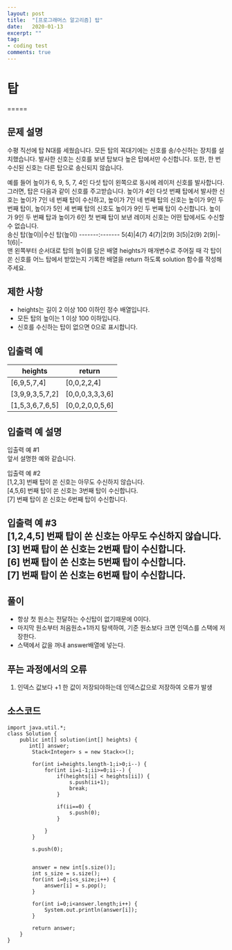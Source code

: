 ```yaml
---
layout: post
title:  "[프로그래머스 알고리즘] 탑"
date:   2020-01-13
excerpt: ""
tag:
- coding test 
comments: true
---
```


# 탑
=====
## 문제 설명  

수평 직선에 탑 N대를 세웠습니다. 모든 탑의 꼭대기에는 신호를 송/수신하는 장치를 설치했습니다. 발사한 신호는 신호를 보낸 탑보다 높은 탑에서만 수신합니다. 또한, 한 번 수신된 신호는 다른 탑으로 송신되지 않습니다.  

예를 들어 높이가 6, 9, 5, 7, 4인 다섯 탑이 왼쪽으로 동시에 레이저 신호를 발사합니다. 그러면, 탑은 다음과 같이 신호를 주고받습니다. 높이가 4인 다섯 번째 탑에서 발사한 신호는 높이가 7인 네 번째 탑이 수신하고, 높이가 7인 네 번째 탑의 신호는 높이가 9인 두 번째 탑이, 높이가 5인 세 번째 탑의 신호도 높이가 9인 두 번째 탑이 수신합니다. 높이가 9인 두 번째 탑과 높이가 6인 첫 번째 탑이 보낸 레이저 신호는 어떤 탑에서도 수신할 수 없습니다.  
송신 탑(높이)|수신 탑(높이)
-------:-------
5(4)|4(7)
4(7)|2(9)
3(5)|2(9)
2(9)|-
1(6)|-  
맨 왼쪽부터 순서대로 탑의 높이를 담은 배열 heights가 매개변수로 주어질 때 각 탑이 쏜 신호를 어느 탑에서 받았는지 기록한 배열을 return 하도록 solution 함수를 작성해주세요.  

## 제한 사항  
* heights는 길이 2 이상 100 이하인 정수 배열입니다.
* 모든 탑의 높이는 1 이상 100 이하입니다.
* 신호를 수신하는 탑이 없으면 0으로 표시합니다.  

## 입출력 예
heights|return|
-------|-------
[6,9,5,7,4]|[0,0,2,2,4]
[3,9,9,3,5,7,2]|[0,0,0,3,3,3,6]
[1,5,3,6,7,6,5]|[0,0,2,0,0,5,6]

## 입출력 예 설명
입출력 예 #1  
앞서 설명한 예와 같습니다.  

입출력 예 #2  
[1,2,3] 번째 탑이 쏜 신호는 아무도 수신하지 않습니다.  
[4,5,6] 번째 탑이 쏜 신호는 3번째 탑이 수신합니다.  
[7] 번째 탑이 쏜 신호는 6번째 탑이 수신합니다.  

입출력 예 #3  
[1,2,4,5] 번째 탑이 쏜 신호는 아무도 수신하지 않습니다.  
[3] 번째 탑이 쏜 신호는 2번째 탑이 수신합니다.  
[6] 번째 탑이 쏜 신호는 5번째 탑이 수신합니다.  
[7] 번째 탑이 쏜 신호는 6번째 탑이 수신합니다.  
---

## 풀이
* 항상 첫 원소는 전달하는 수신탑이 없기때문에 0이다.
* 마지막 원소부터 처음원소+1까지 탐색하여, 기준 원소보다 크면 인덱스를 스택에 저장한다.
* 스택에서 값을 꺼내 answer배열에 넣는다.  


## 푸는 과정에서의 오류
1. 인덱스 값보다 +1 한 값이 저장되야하는데 인덱스값으로 저장하여 오류가 발생


## 소스코드
~~~
import java.util.*;
class Solution {
    public int[] solution(int[] heights) {
       int[] answer;
        Stack<Integer> s = new Stack<>(); 
        
        for(int i=heights.length-1;i>0;i--) {
            for(int ii=i-1;ii>=0;ii--) {
            	if(heights[i] < heights[ii]) {
                    s.push(ii+1);
                    break;
                }
            	
            	if(ii==0) {
                    s.push(0);
                }
                
            }
        }
        
        s.push(0);

        
        answer = new int[s.size()];
        int s_size = s.size();
        for(int i=0;i<s_size;i++) {
            answer[i] = s.pop();
        }
        
        for(int i=0;i<answer.length;i++) {
        	System.out.println(answer[i]);
        }
        
        return answer;
    }
}
~~~
